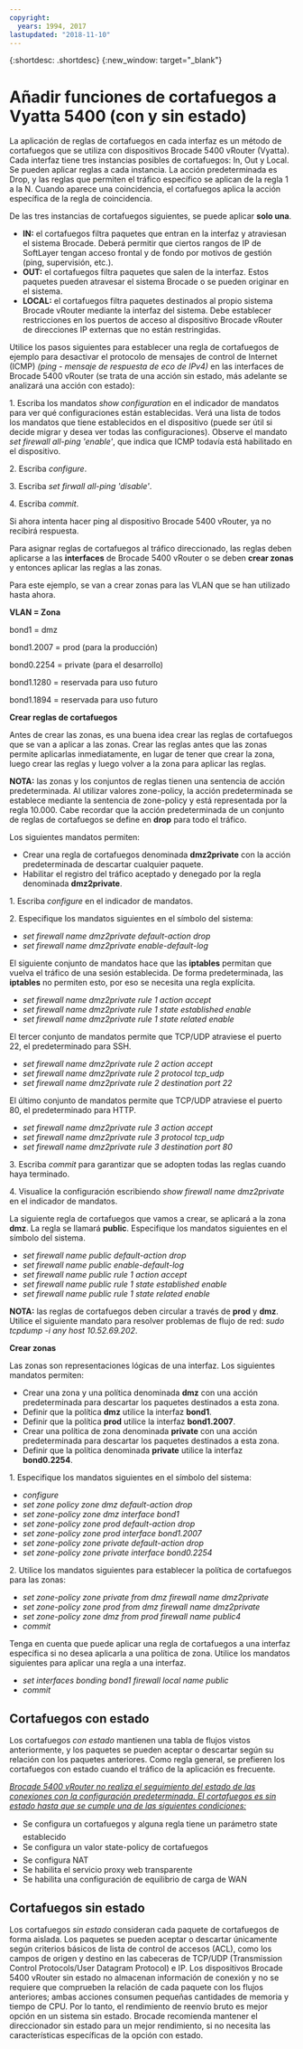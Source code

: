 ```yaml
---
copyright:
  years: 1994, 2017
lastupdated: "2018-11-10"
---
```


{:shortdesc: .shortdesc}
{:new_window: target="_blank"}

# Añadir funciones de cortafuegos a Vyatta 5400 (con y sin estado)

La aplicación de reglas de cortafuegos en cada interfaz es un método de cortafuegos que se utiliza con dispositivos Brocade 5400 vRouter (Vyatta). Cada interfaz tiene tres instancias posibles de cortafuegos: In, Out y Local. Se pueden aplicar reglas a cada instancia. La acción predeterminada es Drop, y las reglas que permiten el tráfico específico se aplican de la regla 1 a la N. Cuando aparece una coincidencia, el cortafuegos aplica la acción específica de la regla de coincidencia.

De las tres instancias de cortafuegos siguientes, se puede aplicar **solo una**.

* **IN:** el cortafuegos filtra paquetes que entran en la interfaz y atraviesan el sistema Brocade. Deberá permitir que ciertos rangos de IP de SoftLayer tengan acceso frontal y de fondo por motivos de gestión (ping, supervisión, etc.).
* **OUT:** el cortafuegos filtra paquetes que salen de la interfaz. Estos paquetes pueden atravesar el sistema Brocade o se pueden originar en el sistema.
* **LOCAL:** el cortafuegos filtra paquetes destinados al propio sistema Brocade vRouter mediante la interfaz del sistema. Debe establecer restricciones en los puertos de acceso al dispositivo Brocade vRouter de direcciones IP externas que no están restringidas.

Utilice los pasos siguientes para establecer una regla de cortafuegos de ejemplo para desactivar el protocolo de mensajes de control de Internet (ICMP) *(ping - mensaje de respuesta de eco de IPv4)* en las interfaces de Brocade 5400 vRouter (se trata de una acción sin estado, más adelante se analizará una acción con estado):

1\. Escriba los mandatos *show configuration* en el indicador de mandatos para ver qué configuraciones están establecidas. Verá una lista de todos los mandatos que tiene establecidos en el dispositivo (puede ser útil si decide migrar y desea ver todas las configuraciones). Observe el mandato *set firewall all-ping 'enable'*, que indica que ICMP todavía está habilitado en el dispositivo.

2\. Escriba *configure*.

3\. Escriba *set firwall all-ping 'disable'*.

4\. Escriba *commit*.

Si ahora intenta hacer ping al dispositivo Brocade 5400 vRouter, ya no recibirá respuesta.

Para asignar reglas de cortafuegos al tráfico direccionado, las reglas deben aplicarse a las **interfaces** de Brocade 5400 vRouter o se deben **crear zonas** y entonces aplicar las reglas a las zonas.

Para este ejemplo, se van a crear zonas para las VLAN que se han utilizado hasta ahora.

**VLAN = Zona**

bond1 = dmz

bond1.2007 = prod (para la producción)

bond0.2254 = private (para el desarrollo)

bond1.1280 = reservada para uso futuro

bond1.1894 = reservada para uso futuro

**Crear reglas de cortafuegos**

Antes de crear las zonas, es una buena idea crear las reglas de cortafuegos que se van a aplicar a las zonas. Crear las reglas antes que las zonas permite aplicarlas inmediatamente, en lugar de tener que crear la zona, luego crear las reglas y luego volver a la zona para aplicar las reglas.

**NOTA:** las zonas y los conjuntos de reglas tienen una sentencia de acción predeterminada. Al utilizar valores zone-policy, la acción predeterminada se establece mediante la sentencia de zone-policy y está representada por la regla 10.000. Cabe recordar que la acción predeterminada de un conjunto de reglas de cortafuegos se define en **drop** para todo el tráfico.

Los siguientes mandatos permiten:

* Crear una regla de cortafuegos denominada **dmz2private** con la acción predeterminada de descartar cualquier paquete.
* Habilitar el registro del tráfico aceptado y denegado por la regla denominada **dmz2private**.


1\. Escriba *configure* en el indicador de mandatos.

2\. Especifique los mandatos siguientes en el símbolo del sistema:

  * *set firewall name dmz2private default-action drop*
  * *set firewall name dmz2private enable-default-log*

El siguiente conjunto de mandatos hace que las **iptables** permitan que vuelva el tráfico de una sesión establecida. De forma predeterminada, las **iptables** no permiten esto, por eso se necesita una regla explícita.

  * *set firewall name dmz2private rule 1 action accept*
  * *set firewall name dmz2private rule 1 state established enable*
  * *set firewall name dmz2private rule 1 state related enable*

El tercer conjunto de mandatos permite que TCP/UDP atraviese el puerto 22, el predeterminado para SSH.

  * *set firewall name dmz2private rule 2 action accept*
  * *set firewall name dmz2private rule 2 protocol tcp_udp*
  * *set firewall name dmz2private rule 2 destination port 22*

El último conjunto de mandatos permite que TCP/UDP atraviese el puerto 80, el predeterminado para HTTP.

  * *set firewall name dmz2private rule 3 action accept*
  * *set firewall name dmz2private rule 3 protocol tcp_udp*
  * *set firewall name dmz2private rule 3 destination port 80*

3\. Escriba *commit* para garantizar que se adopten todas las reglas cuando haya terminado.

4\. Visualice la configuración escribiendo *show firewall name dmz2private* en el indicador de mandatos.

La siguiente regla de cortafuegos que vamos a crear, se aplicará a la zona **dmz**. La regla se llamará **public**. Especifique los mandatos siguientes en el símbolo del sistema.

  * *set firewall name public default-action drop*
  * *set firewall name public enable-default-log*
  * *set firewall name public rule 1 action accept*
  * *set firewall name public rule 1 state established enable*
  * *set firewall name public rule 1 state related enable*

**NOTA:** las reglas de cortafuegos deben circular a través de **prod** y **dmz**. Utilice el siguiente mandato para resolver problemas de flujo de red: *sudo tcpdump -i any host 10.52.69.202*.

**Crear zonas**

Las zonas son representaciones lógicas de una interfaz. Los siguientes mandatos permiten:

* Crear una zona y una política denominada **dmz** con una acción predeterminada para descartar los paquetes destinados a esta zona.
* Definir que la política **dmz** utilice la interfaz **bond1**.
* Definir que la política **prod** utilice la interfaz **bond1.2007**.
* Crear una política de zona denominada **private** con una acción predeterminada para descartar los paquetes destinados a esta zona.
* Definir que la política denominada **private** utilice la interfaz **bond0.2254**.

1\. Especifique los mandatos siguientes en el símbolo del sistema:

* *configure*
* *set zone policy zone dmz default-action drop*
* *set zone-policy zone dmz interface bond1*
* *set zone-policy zone prod default-action drop*
* *set zone-policy zone prod interface bond1.2007*
* *set zone-policy zone private default-action drop*
* *set zone-policy zone private interface bond0.2254*

2\. Utilice los mandatos siguientes para establecer la política de cortafuegos para las zonas:

* *set zone-policy zone private from dmz firewall name dmz2private*
* *set zone-policy zone prod from dmz firewall name dmz2private*
* *set zone-policy zone dmz from prod firewall name public4*
* *commit*

Tenga en cuenta que puede aplicar una regla de cortafuegos a una interfaz específica si no desea aplicarla a una política de zona. Utilice los mandatos siguientes para aplicar una regla a una interfaz.

* *set interfaces bonding bond1 firewall local name public*
* *commit*

## Cortafuegos con estado

Los cortafuegos *con estado* mantienen una tabla de flujos vistos anteriormente, y los paquetes se pueden aceptar o descartar según su relación con los paquetes anteriores. Como regla general, se prefieren los cortafuegos con estado cuando el tráfico de la aplicación es frecuente. 

<span style="text-decoration: underline">*Brocade 5400 vRouter no realiza el seguimiento del estado de las conexiones con la configuración predeterminada. El cortafuegos es sin estado hasta que se cumple una de las siguientes condiciones:*</span>

* Se configura un cortafuegos y alguna regla tiene un parámetro state establecido
* Se configura un valor state-policy de cortafuegos
* Se configura NAT
* Se habilita el servicio proxy web transparente
* Se habilita una configuración de equilibrio de carga de WAN

## Cortafuegos sin estado

Los cortafuegos *sin estado* consideran cada paquete de cortafuegos de forma aislada. Los paquetes se pueden aceptar o descartar únicamente según criterios básicos de lista de control de accesos (ACL), como los campos de origen y destino en las cabeceras de TCP/UDP (Transmission Control Protocols/User Datagram Protocol) e IP. Los dispositivos Brocade 5400 vRouter sin estado no almacenan información de conexión y no se requiere que comprueben la relación de cada paquete con los flujos anteriores; ambas acciones consumen pequeñas cantidades de memoria y tiempo de CPU. Por lo tanto, el rendimiento de reenvío bruto es mejor opción en un sistema sin estado. Brocade recomienda mantener el direccionador sin estado para un mejor rendimiento, si no necesita las características específicas de la opción con estado.
